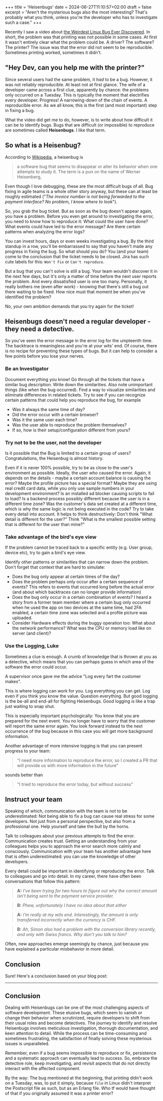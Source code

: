 +++
title = 'Heisenbugs'
date = 2024-06-27T11:10:57+02:00
draft = false
excerpt = "Aren't the mysterious bugs also the most interesting? That's probably what you think, unless you're the developer who has to investigate such a case."
+++

Recently I saw a video about [the Weirdest Linux Bug Ever Discovered](https://www.youtube.com/watch?v=-6fPfwixNLk). 
In short, the problem was that printing was not possible in some cases. At first it wasn't entirely clear what the 
problem could be. A driver? The software? The printer? The issue was that the error did not seem to be 
reproducible. Sometimes printing worked, sometimes it didn't.

## "Hey Dev, can you help me with the printer?"
Since several users had the same problem, it _had_ to be a bug. However, it was not reliably reproducible.
At least not at first glance. The wife of a developer came across a first clue, apparently by chance: the problems only
occurred on a Tuesday. This is typically the moment that electrifies every developer. 
Progress! A narrowing-down of the chain of events. A reproducible error. 
As we all know, this is the first (and most important) step in fixing a bug.

What the video did get me to do, however, is to write about how difficult it can be to identify bugs. Bugs that are 
difficult (or impossible) to reproduce are sometimes called **Heisenbugs**. I like that term.

## So what is a Heisenbug?
According to [Wikipedia](https://en.wikipedia.org/wiki/Heisenbug), a heisenbug is 
> a software bug that seems to disappear or alter its behavior when one attempts to study it. The term is a pun on the name of Werner Heisenberg,

Even though I love debugging, these are the most difficult bugs of all. Bug fixing in agile teams is a whole other 
story anyway, but these can at least be roughly estimated ("_The invoice number is not being forwarded to the payment interface? No problem, I know where to look_").

So, you grab the bug ticket. But as soon as the bug doesn't appear again, you have a problem. Before you even get around
to investigating the error, you need to know how to reproduce it: What could the user have done? What events could have
led to the error message? Are there certain patterns when analyzing the error logs?

You can invest hours, days or even weeks investigating a bug. By the third standup in a row, you'll be embarrassed to 
say that you haven't made any progress in fixing the bug. So what should you do? You (and your team) come to the 
conclusion that the ticket needs to be closed. Jira has such cute labels for this: `Won't Fix` or `Can't reproduce`.

But a bug that you can't solve is still a bug. Your team wouldn't discover it in the next few days, but it's only a 
matter of time before the next user reports the problem. And every dissatisfied user is one too many. Personally, it 
really bothers me (even after work) - knowing that there's still a bug out there waiting to be fixed. How nice must that
moment be when you've identified the problem?

No, your own ambition demands that you try again for the ticket!

## Heisenbugs doesn't need a regular developer - they need a detective.
So you've seen the error message in the error log for the umpteenth time. The backtrace is meaningless and you're at 
your wits' end. Of course, there is no recipe for preventing these types of bugs. But it can help to consider a few 
points before you lose your nerves.

### Be an Investigator 
Document everything you know! Go through all the tickets that have a similar bug description. Write down the 
similarities. Also note unimportant things (like _when_ the bug occurred). Find a way to visualize similarities and 
eliminate differences in related tickets.
Try to see if you can recognize certain patterns that could help you reproduce the bug, for example
- Was it always the same time of day?
- Did the error occur with a certain browser?
- Was it the same user each time?
- Was the user able to reproduce the problem themselves?
- If so, how is their setup/configuration different from yours?

### Try not to be the user, not the developer
Is it possible that the Bug is limited to a certain group of users? Congratulations, the Heisenbug is almost history.

Even if it is never 100% possible, try to be as close to the user's environment as possible. 
Ideally, the user who caused the error. Again, it depends on the details - maybe a certain account balance is causing 
the error? Maybe the profile picture has a special format? 
Maybe they are using real credit card data, while you only use sample numbers in your development environment? Is 
an installed ad blocker causing scripts to fail to load? Is a backend process possibly different because the user is in
a different time zone? Was the customer's data set created at a different time, which is why the same logic is not
being executed in the code? Try to take every detail into account. It helps to think destructively:
Don't think "What detail is different for the user?" Think "What is the smallest possible setting that is different for the user than mine?"

### Take advantage of the bird's eye view
If the problem cannot be traced back to a specific entity (e.g. User group, device etc), try to gain a bird's eye view.

Identify other patterns or similarities that can narrow down the problem. Don't forget that context that are hard to simulate:
- Does the bug only appear at certain times of the day?
- Does the problem perhaps only occur after a certain sequence of events? This refers to events that occurred long before the actual error (and about which backtraces can no longer provide information)
- Does the bug only occur in a certain combination of events? I heard a story from a former team member where a certain bug only occurred when he used the app on two devices at the same time, had 2FA enabled, a certain time zone was selected and a profile picture was uploaded.
- Consider Hardware effects during the buggy operation too: What about the network performance? What was the CPU or memory load like on server (and client)?

### Use the Logging, Luke
Sometimes a clue is enough. A crumb of knowledge that is thrown at you as a detective, which means that you can perhaps 
guess in which area of the software the error could occur. 

A supervisor once gave me the advice "Log every fart the customer makes".

This is where logging can work for you. Log everything you can get. Log even if you think you know the value. Question 
everything. But good logging is the be-all and end-all for fighting Heisenbugs. Good logging is like a trap just waiting
to snap shut.

This is especially important psychologically: You know that you are prepared for the next event. You no longer have to 
worry that the customer will report the same error again. You look forward instead to the next occurrence of the bug 
because in this case you will get more background information.

Another advantage of more intensive logging is that you can present progress to your team: 

> "I need more information to reproduce the error, so I created a PR that will provide us with more information in the future"


sounds better than 
> "I tried to reproduce the error today, but without success"


## Instruct your team
Speaking of which, communication with the team is not to be underestimated:
Not being able to fix a bug can cause real stress for some developers. Not just from a personal perspective, but also 
from a professional one. Help yourself and take the bull by the horns.

Talk to colleagues about your previous attempts to find the error. Communication creates trust. Getting an understanding
from your colleagues helps you to approach the error search more calmly and consciously. Communication with your team
has another advantage here that is often underestimated: you can use the knowledge of other developers. 

Every detail could be important in identifying or reproducing the error. Talk to colleagues and go into detail. In my
career, there have often been conversations that follow this pattern:

> **A:** _I've been trying for two hours to figure out why the correct amount isn't being sent to the payment service provider._

> **B:** _Phew, unfortunately I have no idea about that either_

> **A:** _I'm really at my wits end. Interestingly, the amount is only transferred incorrectly when the currency is CHF._

> **B:** _Ah, Simon also had a problem with the conversion library recently, and only with Swiss francs. Why don't you talk to him?_

Often, new approaches emerge seemingly by chance, just because you have explained a particular misbehavior in more detail.

## Conclusion

Sure! Here's a conclusion based on your blog post:

---

## Conclusion
Dealing with Heisenbugs can be one of the most challenging aspects of software development. These elusive bugs, which
seem to vanish or change their behavior when scrutinized, require developers to shift from their usual roles and become
detectives. The journey to identify and resolve Heisenbugs involves meticulous investigation, thorough documentation, 
and keen attention to detail. While the process can be time-consuming and sometimes frustrating, the satisfaction of 
finally solving these mysterious issues is unparalleled.

Remember, even if a bug seems impossible to reproduce or fix, 
persistence and a systematic approach can eventually lead to success. So, embrace the detective role, keep 
investigating, and revisit aspects that do not directly interact with the affected component.

By the way: The bug mentioned at the beginning, that printing didn't work on a Tuesday, was, to put it simply, 
because `file` in Linux didn't interpret the Postscript file as such, but as an Erlang file. 
Who tf would have thought of that if you originally assumed it was a printer error?